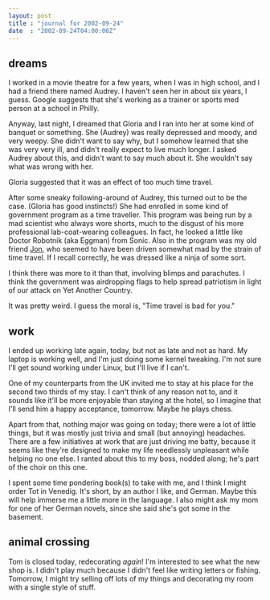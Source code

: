 ```yaml
---
layout: post
title : "journal for 2002-09-24"
date  : "2002-09-24T04:00:00Z"
---
```



## dreams

I worked in a movie theatre for a few years, when I was in high school, and I had a friend there named Audrey.  I haven't seen her in about six years, I guess.  Google suggests that she's working as a trainer or sports med person at a school in Philly.

Anyway, last night, I dreamed that Gloria and I ran into her at some kind of banquet or something.  She (Audrey) was really depressed and moody, and very weepy.  She didn't want to say why, but I somehow learned that she was very very ill, and didn't really expect to live much longer.  I asked Audrey about this, and didn't want to say much about it.  She wouldn't say what was wrong with her.

Gloria suggested that it was an effect of too much time travel.

After some sneaky following-around of Audrey, this turned out to be the case. (Gloria has good instincts!)  She had enrolled in some kind of government program as a time traveller.  This program was being run by a mad scientist who always wore shorts, much to the disgust of his more professional lab-coat-wearing colleagues.  In fact, he looked a little like Doctor Robotnik (aka Eggman) from Sonic.  Also in the program was my old friend <a href='http://www.level3.com/1020.html'>Jon</a>, who seemed to have been driven somewhat mad by the strain of time travel.  If I recall correctly, he was dressed like a ninja of some sort.

I think there was more to it than that, involving blimps and parachutes.  I think the government was airdropping flags to help spread patriotism in light of our attack on Yet Another Country.

It was pretty weird.  I guess the moral is, "Time travel is bad for you."

## work

I ended up working late again, today, but not as late and not as hard.  My laptop is working well, and I'm just doing some kernel tweaking.  I'm not sure I'll get sound working under Linux, but I'll live if I can't.

One of my counterparts from the UK invited me to stay at his place for the second two thirds of my stay.  I can't think of any reason not to, and it sounds like it'll be more enjoyable than staying at the hotel, so I imagine that I'll send him a happy acceptance, tomorrow.  Maybe he plays chess.

Apart from that, nothing major was going on today;  there were a lot of little things, but it was mostly just trivia and small (but annoying) headaches. There are a few initiatives at work that are just driving me batty, because it seems like they're designed to make my life needlessly unpleasant while helping no one else.  I ranted about this to my boss, nodded along; he's part of the choir on this one.

I spent some time pondering book(s) to take with me, and I think I might order Tot in Venedig.  It's short, by an author I like, and German.  Maybe this will help immerse me a little more in the language.  I also might ask my mom for one of her German novels, since she said she's got some in the basement.

## animal crossing

Tom is closed today, redecorating <em>again</em>!  I'm interested to see what the new shop is.  I didn't play much because I didn't feel like writing letters or fishing.  Tomorrow, I might try selling off lots of my things and decorating my room with a single style of stuff.

